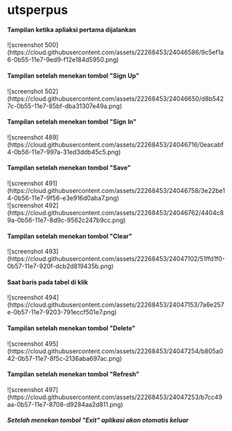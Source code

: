 # utsperpus
<h4>Tampilan ketika apliaksi pertama dijalankan</h4>
![screenshot 500](https://cloud.githubusercontent.com/assets/22268453/24046586/9c5ef1a6-0b55-11e7-9ed9-f12e184d5950.png)<br>
<h4>Tampilan setelah menekan tombol "Sign Up"</h4>
![screenshot 502](https://cloud.githubusercontent.com/assets/22268453/24046650/d8b5427c-0b55-11e7-85bf-dba31307e49a.png)<br>
<h4>Tampilan setelah menekan tombol "Sign In"</h4>
![screenshot 489](https://cloud.githubusercontent.com/assets/22268453/24046716/0eacabf4-0b56-11e7-997a-31ed3ddb45c5.png)<br>
<h4>Tampilan setelah menekan tombol "Save"</h4>
![screenshot 491](https://cloud.githubusercontent.com/assets/22268453/24046758/3e22be14-0b56-11e7-9f56-e3e916d0aba7.png)<br>
![screenshot 492](https://cloud.githubusercontent.com/assets/22268453/24046762/4404c89a-0b56-11e7-8d9c-9562c247b9cc.png)<br>
<h4>Tampilan setelah menekan tombol "Clear"</h4>
![screenshot 493](https://cloud.githubusercontent.com/assets/22268453/24047102/51ffd1f0-0b57-11e7-920f-dcb2d819435b.png)<br>
<h4>Saat baris pada tabel di klik</h4>
![screenshot 494](https://cloud.githubusercontent.com/assets/22268453/24047153/7a6e257e-0b57-11e7-9203-791eccf501e7.png)<br>
<h4>Tampilan setelah menekan tombol "Delete"</h4>
![screenshot 495](https://cloud.githubusercontent.com/assets/22268453/24047254/b805a042-0b57-11e7-8f5c-2136aba697ac.png)<br>
<h4>Tampilan setelah menekan tombol "Refresh"</h4>
![screenshot 497](https://cloud.githubusercontent.com/assets/22268453/24047253/b7cc49aa-0b57-11e7-8708-d9284aa2d811.png)<br>
<h5>Setelah menekan tombol "Exit" aplikasi akan otomatis keluar</h5>
